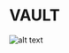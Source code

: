 # VAULT

![alt text][gihdra_decomp]


[gihdra_decomp]: https://github.com/DJMucki/Writeups/blob/main/SHELL_CTF_2022/images/gihdra_decomp.png "gihdra decomp"

